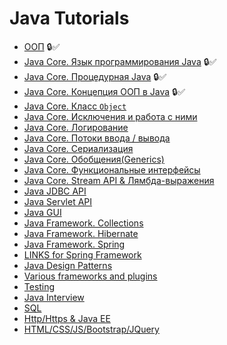 # Java Tutorials

+ [ООП](oop.md) :lock::white_check_mark:
+ [Java Core. Язык программирования Java](java.md) :lock::white_check_mark:
+ [Java Core. Процедурная Java](procedural.md) :lock::white_check_mark:
+ [Java Core. Концепция ООП в Java](oopInJava.md) :lock::white_check_mark:
+ [Java Core. Класс `Object`](objects.md) 
+ [Java Core. Исключения и работа с ними](exceptions.md) 
+ [Java Core. Логирование](loggers.md) 
+ [Java Core. Потоки ввода / вывода](streams.md) 
+ [Java Core. Сериализация](serialization.md) 
+ [Java Core. Обобщения(Generics)](generics.md) 
+ [Java Core. Функциональные интерфейсы](functionalInterface.md) 
+ [Java Core. Stream API & Лямбда-выражения](streamApi.md) 
+ [Java JDBC API](jdbc.md) 
+ [Java Servlet API](servlet.md)
+ [Java GUI](gui.md)
+ [Java Framework. Collections](collections.md) 
+ [Java Framework. Hibernate](hibernate.md)   
+ [Java Framework. Spring](spring.md)
+ [LINKS for Spring Framework](linksspring.md)
+ [Java Design Patterns](patterns.md)
+ [Various frameworks and plugins](frameworks.md)
+ [Testing](testing.md)
+ [Java Interview](interview.md)
+ [SQL](sql.md)
+ [Http/Https & Java EE](http.md)
+ [HTML/CSS/JS/Bootstrap/JQuery](bootstrap.md)
